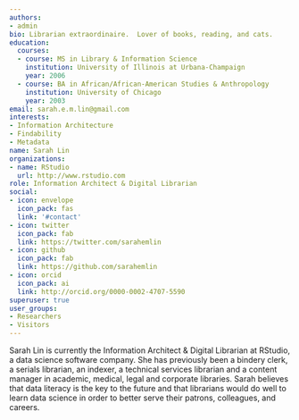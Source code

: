 ```yaml
---
authors:
- admin
bio: Librarian extraordinaire.  Lover of books, reading, and cats.
education:
  courses:
  - course: MS in Library & Information Science
    institution: University of Illinois at Urbana-Champaign
    year: 2006
  - course: BA in African/African-American Studies & Anthropology
    institution: University of Chicago
    year: 2003
email: sarah.e.m.lin@gmail.com
interests:
- Information Architecture
- Findability
- Metadata
name: Sarah Lin
organizations:
- name: RStudio
  url: http://www.rstudio.com
role: Information Architect & Digital Librarian
social:
- icon: envelope
  icon_pack: fas
  link: '#contact'
- icon: twitter
  icon_pack: fab
  link: https://twitter.com/sarahemlin
- icon: github
  icon_pack: fab
  link: https://github.com/sarahemlin
- icon: orcid
  icon_pack: ai
  link: http://orcid.org/0000-0002-4707-5590
superuser: true
user_groups:
- Researchers
- Visitors
---
```


Sarah Lin is currently the Information Architect & Digital Librarian at RStudio, a data science software company. She has previously been a bindery clerk, a serials librarian, an indexer, a technical services librarian and a content manager in academic, medical, legal and corporate libraries. Sarah believes that data literacy is the key to the future and that librarians would do well to learn data science in order to better serve their patrons, colleagues, and careers.
